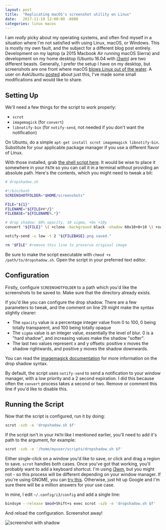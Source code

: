 ```yaml
---
layout: post
title:  "Replicating macOS's screenshot utility on Linux"
date:   2017-11-10 12:00:00 -0800
categories: linux macos
---
```

I am *really* picky about my operating systems, and often find myself in a situation where I'm not satisfied with using Linux, macOS, or Windows. This is mostly my own fault, and the subject for a different blog post entirely. Development on my laptop (a 2015 Macbook Air running macOS Sierra) and development on my home desktop (Ubuntu 16.04 with [i3wm](https://i3wm.org/)) are two different beasts. Generally, I prefer the setup I have on my desktop, but screenshots are one front where macOS [blows Linux out of the water](https://support.apple.com/en-us/HT201361). A user on AskUbuntu [posted](https://askubuntu.com/a/352276/540640) about just this, I've made some small modifications and would like to share.

## Setting Up

We'll need a few things for the script to work properly:

* `scrot`
* `imagemagick` (for `convert`)
* `libnotify-bin` (for `notify-send`, not needed if you don't want the notification)

On Ubuntu, do a simple `apt-get install scrot imagemagick libnotify-bin`. Substitute for your applicable package manager if you use a different flavor of Linux.

With those installed, grab [the shell script here](https://gist.github.com/taylorthurlow/3b544b2a10708124edff969bfbc6c913). It would be wise to place it somewhere in your `PATH` so you can call it in a terminal without providing an absolute path. Here's the contents, which you might need to tweak a bit:

~~~~bash
# dropshadow.sh

#!/bin/bash
SCREENSHOTFOLDER="$HOME/screenshots"

FILE="${1}"
FILENAME="${FILE##*/}"
FILEBASE="${FILENAME%.*}"

# drop shadow: 60% opacity, 10 sigma, +0x +10y
convert "${FILE}" \( +clone -background black -shadow 60x10+0+10 \) +swap -background transparent -layers merge +repage "$SCREENSHOTFOLDER/${FILEBASE}.png"

notify-send -u low -t 2 "${FILEBASE}.png saved."

rm "$FILE" #remove this line to preserve original image
~~~~

Be sure to make the script executable with `chmod +x /path/to/dropshadow.sh`. Open the script in your preferred text editor.

## Configuration

Firstly, configure `SCREENSHOTFOLDER` to a path which you'd like the screenshots to be saved to. Make sure that the directory already exists.

If you'd like you can configure the drop shadow. There are a few parameters to tweak, and the comment on line 29 might make the syntax slightly clearer:

* The `opacity` value is a percentage integer value from 0 to 100, 0 being totally transparent, and 100 being totally opaque
* The `sigma` value is an integer value, essentially the level of blur. 0 is a "hard shadow", and increasing values make the shadow "softer".
* The last two values represent x and y offsets: positive x moves the shadow rightwards, and positive y moves the shadow downwards.

You can read the [imagemagick documentation](http://www.imagemagick.org/Usage/blur/#shadow) for more information on the drop shadow syntax.

By default, the script uses `notify-send` to send a notification to your window manager, with a low priority and a 2 second expiration. I did this because often the `convert` process takes a second or two. Remove or comment this line if you'd like to disable this.

## Running the Script

Now that the script is configured, run it by doing:

~~~~bash
scrot -szb -e 'dropshadow.sh $f'
~~~~

If the script isn't in your `PATH` like I mentioned earlier, you'll need to add it's path to the argument, for example:

~~~~bash
scrot -szb -e '/home/myuser/scripts/dropshadow.sh $f'
~~~~

Either single-click on a window you'd like to save, or click and drag a region to save. `scrot` handles both cases. Once you've got that working, you'll probably want to add a keyboard shortcut. I'm using [i3wm](https://i3wm.org/), but you might not - so this process will be different depending on your window manager. If you're using GNOME, you can [try this](https://askubuntu.com/a/525495/540640). Otherwise, just hit up Google and I'm sure there will be a million answers for your use case.

In mine, I edit `~/.config/i3/config` and add a single line:

~~~~bash
bindsym --release $mod+Shift+s exec scrot -szb -e 'dropshadow.sh $f'
~~~~

And reload the configuration. Screenshot away!

![screenshot with shadow](https://i.imgur.com/Dbu3fYT.png)
